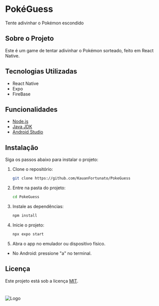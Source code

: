 
# PokéGuess

Tente adivinhar o Pokémon escondido

## Sobre o Projeto
Este é um game de tentar adivinhar o Pokémon sorteado, feito em React Native.


## Tecnologias Utilizadas
- React Native
- Expo
- FireBase
## Funcionalidades
- [Node.js](https://nodejs.org/en)
- [Java JDK](https://www.oracle.com/java/technologies/downloads/)
- [Android Studio](https://developer.android.com/studio)
## Instalação

Siga os passos abaixo para instalar o projeto:
1. Clone o repositório:
    ```bash
    git clone https://github.com/KauanFortunato/PokeGuess
    ```

2. Entre na pasta do projeto:
    ```bash
    cd PokeGuess
    ```

3. Instale as dependências:
    ```bash
    npm install
    ```

4. Inicie o projeto:
    ```bash
    npx expo start
    ```

5. Abra o app no emulador ou dispositivo físico.
- No Android: pressione "a" no terminal.


## Licença

Este projeto está sob a licença [MIT](https://choosealicense.com/licenses/mit/).

#
![Logo](https://firebasestorage.googleapis.com/v0/b/pokeguess-3tgpsi.appspot.com/o/Logo%2Flogo.png?alt=media&token=77f5285f-a2b8-4d96-8950-19905834cdde)

#
